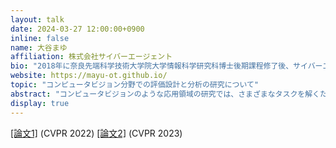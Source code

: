 ```yaml
---
layout: talk
date: 2024-03-27 12:00:00+0900
inline: false
name: 大谷まゆ
affiliation: 株式会社サイバーエージェント
bio: "2018年に奈良先端科学技術大学院大学情報科学研究科博士後期課程修了後、サイバーエージェントに入社。主にコンピュータビジョンにおける評価に関する研究に従事。"
website: https://mayu-ot.github.io/
topic: "コンピュータビジョン分野での評価設計と分析の研究について"
abstract: "コンピュータビジョンのような応用領域の研究では、さまざまなタスクを解くための手法を開発、評価することで研究を進めていますが、評価方法については十分に議論されていない領域がまだまだあります。この回では物体検出と画像生成における評価方法の設計や分析を例に、評価を対象とした研究の進め方について意見を交換したいと考えています。"
display: true
---
```

[[論文1]](https://openaccess.thecvf.com/content/CVPR2022/html/Otani_Optimal_Correction_Cost_for_Object_Detection_Evaluation_CVPR_2022_paper.html) (CVPR 2022) [[論文2]](https://openaccess.thecvf.com/content/CVPR2023/html/Otani_Toward_Verifiable_and_Reproducible_Human_Evaluation_for_Text-to-Image_Generation_CVPR_2023_paper.html) (CVPR 2023)
